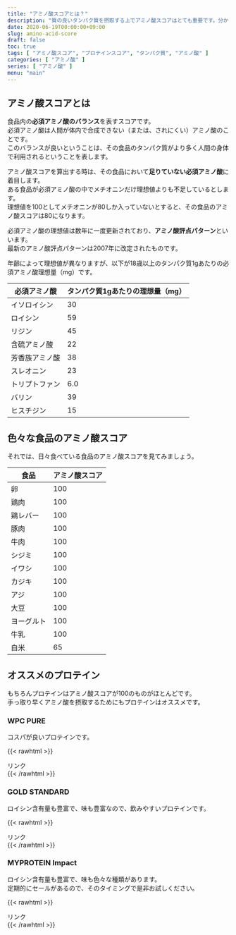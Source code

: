 ```yaml
---
title: "アミノ酸スコアとは？"
description: "質の良いタンパク質を摂取する上でアミノ酸スコアはとても重要です。分かりやすく解説しているので是非参考にしてみてください。"
date: 2020-06-19T00:00:00+09:00
slug: amino-acid-score
draft: false
toc: true
tags: [ "アミノ酸スコア", "プロテインスコア", "タンパク質", "アミノ酸" ]
categories: [ "アミノ酸" ]
series: [ "アミノ酸" ]
menu: "main"
---
```


## アミノ酸スコアとは

食品内の**必須アミノ酸のバランス**を表すスコアです。  
必須アミノ酸は人間が体内で合成できない（または、されにくい）アミノ酸のことです。  
このバランスが良いということは、その食品のタンパク質がより多く人間の身体で利用されるということを表します。  

アミノ酸スコアを算出する時は、その食品において**足りていない必須アミノ酸**に着目します。  
ある食品が必須アミノ酸の中でメチオニンだけ理想値よりも不足しているとします。  
理想値を100としてメチオニンが80しか入っていないとすると、その食品のアミノ酸スコアは80になります。  

必須アミノ酸の理想値は数年に一度更新されており、**アミノ酸評点パターン**といいます。  
最新のアミノ酸評点パターンは2007年に改定されたものです。  

年齢によって理想値が異なりますが、以下が18歳以上のタンパク質1gあたりの必須アミノ酸理想量（mg）です。  

必須アミノ酸   | タンパク質1gあたりの理想量（mg）
---------------|---------------------------------
イソロイシン   | 30
ロイシン       | 59
リジン         | 45
含硫アミノ酸   | 22
芳香族アミノ酸 | 38
スレオニン     | 23
トリプトファン | 6.0
バリン         | 39
ヒスチジン     | 15

## 色々な食品のアミノ酸スコア

それでは、日々食べている食品のアミノ酸スコアを見てみましょう。  

食品        | アミノ酸スコア
------------|---------------
卵          | 100
鶏肉        | 100
鶏レバー    | 100
豚肉        | 100
牛肉        | 100
シジミ      | 100
イワシ      | 100
カジキ      | 100
アジ        | 100
大豆        | 100
ヨーグルト  | 100
牛乳        | 100
白米        | 65

## オススメのプロテイン

もちろんプロテインはアミノ酸スコアが100のものがほとんどです。  
手っ取り早くアミノ酸を摂取するためにもプロテインはオススメです。  

### WPC PURE

コスパが良いプロテインです。

{{< rawhtml >}}
<!-- START MoshimoAffiliateEasyLink -->
<script type="text/javascript">
(function(b,c,f,g,a,d,e){b.MoshimoAffiliateObject=a;
b[a]=b[a]||function(){arguments.currentScript=c.currentScript
||c.scripts[c.scripts.length-2];(b[a].q=b[a].q||[]).push(arguments)};
c.getElementById(a)||(d=c.createElement(f),d.src=g,
d.id=a,e=c.getElementsByTagName("body")[0],e.appendChild(d))})
(window,document,"script","//dn.msmstatic.com/site/cardlink/bundle.js","msmaflink");
msmaflink({"n":"リミテスト ホエイプロテイン コーヒー 1kg WPC PURE 人工甘味料 香料 無添加 国産 国内自社工場製造","b":"","t":"","d":"https:\/\/thumbnail.image.rakuten.co.jp","c_p":"\/@0_mall\/limitest\/cabinet","p":["\/imgrc0075849423.jpg","\/item_wpc_moet.jpg","\/07161726\/imgrc0079499125.jpg"],"u":{"u":"https:\/\/item.rakuten.co.jp\/limitest\/70003300\/","t":"rakuten","r_v":""},"aid":{"rakuten":"2035711","yahoo":"2036424"},"eid":"OqY6M","s":"s"});
</script>
<div id="msmaflink-OqY6M">リンク</div>
<!-- MoshimoAffiliateEasyLink END -->
{{< /rawhtml >}}

### GOLD STANDARD

ロイシン含有量も豊富で、味も豊富なので、飲みやすいプロテインです。  

{{< rawhtml >}}
<!-- START MoshimoAffiliateEasyLink -->
<script type="text/javascript">
(function(b,c,f,g,a,d,e){b.MoshimoAffiliateObject=a;
b[a]=b[a]||function(){arguments.currentScript=c.currentScript
||c.scripts[c.scripts.length-2];(b[a].q=b[a].q||[]).push(arguments)};
c.getElementById(a)||(d=c.createElement(f),d.src=g,
d.id=a,e=c.getElementsByTagName("body")[0],e.appendChild(d))})
(window,document,"script","//dn.msmstatic.com/site/cardlink/bundle.js","msmaflink");
msmaflink({"n":"【送料無料】[目玉]【正規代理店】ゴールドスタンダード 100％ ホエイ プロテイン ダブルリッチチョコレート 2.27kgビターな大人のチョコレート味！ プロテイン 女性 Optimum Nutrition オプティマム [Informed choice]","b":"","t":"","d":"https:\/\/thumbnail.image.rakuten.co.jp","c_p":"\/@0_mall\/proteinusa\/cabinet\/item\/o_01","p":["\/op-05126.jpg","\/sub\/op-05126_1.jpg","\/sub\/op-05126_5.jpg"],"u":{"u":"https:\/\/item.rakuten.co.jp\/proteinusa\/op-02866\/","t":"rakuten","r_v":""},"aid":{"rakuten":"2035711","yahoo":"2036424"},"eid":"YU9b4","s":"s"});
</script>
<div id="msmaflink-YU9b4">リンク</div>
<!-- MoshimoAffiliateEasyLink END -->
{{< /rawhtml >}}

### MYPROTEIN Impact

ロイシン含有量も豊富で、味も色々な種類があります。  
定期的にセールがあるので、そのタイミングで是非お試しください。  

{{< rawhtml >}}
<!-- START MoshimoAffiliateEasyLink -->
<script type="text/javascript">
(function(b,c,f,g,a,d,e){b.MoshimoAffiliateObject=a;
b[a]=b[a]||function(){arguments.currentScript=c.currentScript
||c.scripts[c.scripts.length-2];(b[a].q=b[a].q||[]).push(arguments)};
c.getElementById(a)||(d=c.createElement(f),d.src=g,
d.id=a,e=c.getElementsByTagName("body")[0],e.appendChild(d))})
(window,document,"script","//dn.msmstatic.com/site/cardlink/bundle.js","msmaflink");
msmaflink({"n":"マイプロテイン 公式 【MyProtein】　Impact　ホエイプロテイン　（チョコレートシリーズ） 1kg　約40食分【楽天海外直送】","b":"","t":"","d":"https:\/\/thumbnail.image.rakuten.co.jp","c_p":"\/@0_mall\/myprotein\/cabinet","p":["\/it\/10530943_1kg_choc_tp.jpg","\/s\/b2_rank2.jpg","\/io\/iwp_chocolate_1_25kg.jpg"],"u":{"u":"https:\/\/item.rakuten.co.jp\/myprotein\/10530943_1000_chocolate\/","t":"rakuten","r_v":""},"aid":{"rakuten":"2035711","yahoo":"2036424"},"eid":"6KGat","s":"s"});
</script>
<div id="msmaflink-6KGat">リンク</div>
<!-- MoshimoAffiliateEasyLink END -->
{{< /rawhtml >}}
